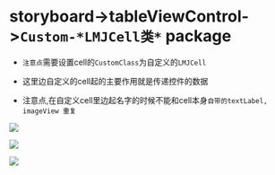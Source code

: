 # storyboard->tableViewControl->`Custom-*LMJCell类*` package

- `注意点`需要设置cell的`CustomClass`为自定义的`LMJCell`

- 这里边自定义的cell起的主要作用就是传递控件的数据

- 注意点,在自定义cell里边起名字的时候不能和cell本身`自带的textLabel, imageView 重复`<br>

![](file:////Users/apple/Desktop/Library/LibrarypPictures/Snip20160518_36.png)

![](file:///Users/apple/Desktop/Library/LibrarypPictures/Snip20160518_33.png)

![](file:///Users/apple/Desktop/Library/LibrarypPictures/Snip20160518_35.png)
